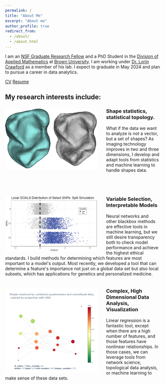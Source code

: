 ```yaml
---
permalink: /
title: "About Me"
excerpt: "About me"
author_profile: true
redirect_from: 
  - /about/
  - /about.html
---
```

I am an [NSF Graduate Research Fellow](https://www.nsfgrfp.org/) and a PhD Student in the [Division of Applied Mathematics](https://appliedmath.brown.edu/) at [Brown University](https://www.brown.edu/). I am working under [Dr. Lorin Crawford](http://www.lcrawlab.com/) as a member of his lab. I expect to graduate in May 2024 and plan to pursue a career in data analytics.

[CV](https://etwinn.github.io/files/ETWN_CV_Nov2023.pdf)     [Resume](https://etwinn.github.io/files/ETWN_resume_Nov2023.pdf)

## My research interests include:
<div style="clear: both; margin-bottom:2cm;">
<div style="float: left; margin-right: 2em;">
<img src="/images/teeth_gen.png" alt = "Two scans Microcebus mandibular molars, one real (blue) and one generated (gray)." >
</div>
<div>
  <h3> Shape statistics, statistical topology. </h3>
  <p> What if the data we want to analyze is not a vector, but a set of shapes? As imaging technology improves in two and three dimensions, I develop and adapt tools from statistics and machine learning to handle shapes data. </p>
</div>
</div>

<div style="clear: both; margin-bottom:1cm;">
<div style="float: left; margin-right: 2em;">
  <img src="/images/GOALS_split_sim.png" alt = "Plot of local GOALS scores for individual datum over select features.">
</div>
<div>
  <h3> Variable Selection, Interpretable Models </h3>
  <p> Neural networks and other blackbox methods are effective tools in machine learning, but we still desire transparency both to check model performance and achieve the highest ethical standards. I build methods for determining which features are most important to a model's output. Most recently, we developed a tool that can determine a feature's importance not just on a global data set but also local subsets, which has applications for genetics and personalized medicine.  </p>
</div>
</div>

<div style="clear: both; margin-bottom:1cm;">
<div style="float: left; margin-right: 2em;">
  <img src="/images/combined_plot_correctscale.png" alt = "KMapper visualization for pediatric Obstructive Sleep Apnea data.">
</div>
  <div>
    <h3> Complex, High Dimensional Data Analysis, Visualization </h3>
    <p> Linear regression is a fantastic tool, except when there are a high number of features, and those features have nonlinear relationships. In those cases, we can leverage tools from network science, topological data analysis, or machine learning to make sense of these data sets. </p>
  </div>
</div>
